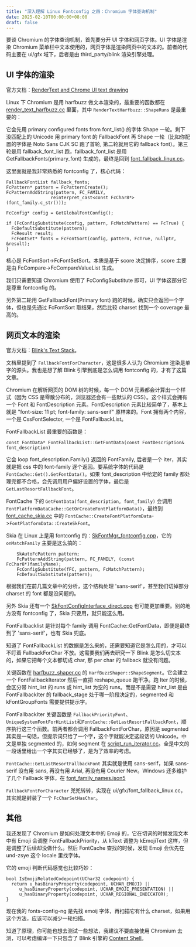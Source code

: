 ```yaml
---
title: "深入理解 Linux Fontconfig 之四：Chromium 字体查询机制"
date: 2025-02-10T00:00:00+08:00
draft: false
---
```


要谈 Chromium 的字体查询机制，首先要分开 UI 字体和网页字体。UI 字体是渲染 Chromium 菜单栏中文本使用的，网页字体是渲染网页中的文本的。前者的代码主要在 ui/gfx 域下，后者是由 third_party/blink 渲染引擎处理。

## UI 字体的渲染

官方文档：[RenderText and Chrome UI text drawing](https://www.chromium.org/developers/design-documents/rendertext/)

Linux 下 Chromium 是用 harfbuzz 做文本渲染的，最重要的函数都在 [render_text_harfbuzz.cc](https://source.chromium.org/chromium/chromium/src/+/main:ui/gfx/render_text_harfbuzz.cc) 里面，其中 `RenderTextHarfbuzz::ShapeRuns` 是最重要的：

它会先用 primary configured fonts from font_list() 的字体 Shape 一轮。剩下没匹配上的 Unicode 用 primary font 的 FallbackFont 再 Shape 一轮（比如你配置的字体是 Noto Sans CJK SC 跑了首轮, 第二轮就用它的 fallback font）。第三轮是用 fallback_font_list 跑，fallback_font_list 是用 GetFallbackFonts(primary_font) 生成的，最终是回到 [font_fallback_linux.cc](https://source.chromium.org/chromium/chromium/src/+/main:ui/gfx/font_fallback_linux.cc)。

这里面就是我非常熟悉的 fontconfig 了，核心代码：

    FallbackFontList fallback_fonts;
    FcPattern* pattern = FcPatternCreate();
    FcPatternAddString(pattern, FC_FAMILY,
                     reinterpret_cast<const FcChar8*>(font_family.c_str()));

    FcConfig* config = GetGlobalFontConfig();
    
    if (FcConfigSubstitute(config, pattern, FcMatchPattern) == FcTrue) {
      FcDefaultSubstitute(pattern);
      FcResult result;
      FcFontSet* fonts = FcFontSort(config, pattern, FcTrue, nullptr, &result);
    }
 
核心是 FcFontSort->FcFontSetSort。本质是基于 score 决定排序，score 主要是由 FcCompare->FcCompareValueList 生成。

我们只需要知道 Chromium 使用了 FcConfigSubstitute 即可，UI 字体这部分它是尊重 fontconfig 的。

另外第二轮用 GetFallbackFont(Primary font) 跑的时候，确实只会返回一个字体，但也是先通过 FcFontSort 取结果，然后比较 charset 找到一个 coverage 最高的。

## 网页文本的渲染

官方文档：[Blink's Text Stack](https://chromium.googlesource.com/chromium/src/+/HEAD/third_party/blink/renderer/platform/fonts/README.md)。

文档里提到了 `FallbackFontForCharacter`，这是很多人认为 Chromium 渲染是单字的源头。我也是想了解 Blink 引擎到底是怎么调用 fontconfig 的，才有了这篇文章。

Chromium 在解析网页的 DOM 树的时候，每一个 DOM 元素都会计算出一个样式（因为 CSS 是零散分布的，浏览器还会有一些默认的 CSS）。这个样式会拥有一个 Font 和 FontDescription 元素。FontDescription 元素比较简单了，基本上就是 "font-size: 11 pt; font-family: sans-serif" 原样来的。Font 拥有两个内容，一个是 CssFontSelector, 一个是 FontFallbackList。

FontFallbackList 最重要的函数是：

	const FontData* FontFallbackList::GetFontData(const FontDescription& font_description)

它会 loop font_description.Family() 返回的 FontFamily, 后者是一个 iter，其实就是把 css 中的 font-family 逐个返回。要系统字体的代码是 `FontCache::Get().GetFontData()`。如果 font_description 中给定的 family 都处理完都不合格，会先调用用户偏好设置的字体，最后是 `GetLastResortFallbackFont`。

FontCache 下的 `GetFontData(font_description, font_family)` 会调用 `FontPlatformDataCache::GetOrCreateFontPlatformData()`，最终到 [font_cache_skia.cc](https://source.chromium.org/chromium/chromium/src/+/main:third_party/blink/renderer/platform/fonts/skia/font_cache_skia.cc) 中的 `FontCache::CreateFontPlatformData`->`FontPlatformData::CreateSkFont`。

Skia 在 Linux 上是用 fontconfig  的：[SkFontMgr_fontconfig.cpp](https://source.chromium.org/chromium/chromium/src/+/main:third_party/skia/src/ports/SkFontMgr_fontconfig.cpp)，它的 `onMatchFamily` 主要是这么搞的：

        SkAutoFcPattern pattern;
        FcPatternAddString(pattern, FC_FAMILY, (const FcChar8*)familyName);
        FcConfigSubstitute(fFC, pattern, FcMatchPattern);
        FcDefaultSubstitute(pattern);
        
根据我们在前几篇文章中的分析，这个结构处理 'sans-serif'，甚至我们切掉部分 charset 的 font 都是没问题的。

另外 Skia 还有一个 [SkFontConfigInterface_direct.cpp](https://source.chromium.org/chromium/chromium/src/+/main:third_party/skia/src/ports/SkFontConfigInterface_direct.cpp) 也可能更加重要。别的地方没有 fontconfig 了，Skia 只要用，就只能这么用。

FontFallbacklist  是针对每个 family 调用 FontCache::GetFontData，即便是最终到了 'sans-serif'，也有 Skia 兜底。

知道了 FontFallbackList 的数据是怎么来的，还需要知道它是怎么用的，才可以不盯着 FallbackForChar 不放。这需要我们再去研究一下 Blink 是怎么切文本的，如果它把每个文本都切成 char, 那 per char 的 fallback 就没有问题。

关键函数在 [harfbuzz_shaper.cc](https://source.chromium.org/chromium/chromium/src/+/main:third_party/blink/renderer/platform/fonts/shaping/harfbuzz_shaper.cc) 的  `HarfBuzzShaper::ShapeSegment`。它会建立一个 FontFallbackIterator 然后一直把 reshape_queue 跑干净。跑 Iter 的时候，会区分带 hint_list 的 runs 或 hint_list 为空的 runs。而是不是需要 hint_list 是由 FontFallbackIter 的 fallback_stage 处于哪一阶段决定的，segmented 和 kFontGroupFonts 需要提供提示字。

FontFallbackIter 关键函数是  `FallbackPriorityFont`、`UniqueSystemFontForHintList`和`FontCache::GetLastResortFallbackFont`，顺序执行这三个函数。前两者都会调用 FallbackFontForChar，原因是 segmented 其实是一句话，但提示词只给了一个字，这个字就能决定这段话的 Unicode。中文是单独 segmented 的，如何 segment 在 [script_run_iterator.cc](https://source.chromium.org/chromium/chromium/src/+/main:third_party/blink/renderer/platform/fonts/script_run_iterator.cc)。全是中文的一段话里给出一个字其实已经够了，是为了效率的考虑。

`FontCache::GetLastResortFallbackFont` 其实就是使用 sans-serif，如果 sans-serif 没有用 sans, 再没有用 Arial, 再没有用 Courier New。Windows 还多维护了几个 Fallback 字体，在 [font_family_names.json5](https://source.chromium.org/chromium/chromium/src/+/main:third_party/blink/renderer/platform/fonts/font_family_names.json5)

`FallbackFontForCharacter` 兜兜转转，实现在 ui/gfx/font_fallback_linux.cc，其实就是封装了一个 `FcCharSetHasChar`。

## 其他

我还发现了 Chromium 是如何处理文本中的 Emoji 的，它在切词的时候发现文本中有 Emoji 会调整 FontFallbackPriority，从 kText 调整为 kEmojiText 这样，但是调整了后续却没做什么。然后 FontCache 查找的时候，发现 Emoji 会优先在 und-zsye 这个 locale 里找字体。

它的 emoji 判断代码感觉也比较巧妙：

    bool IsEmojiRelatedCodepoint(UChar32 codepoint) {
      return u_hasBinaryProperty(codepoint, UCHAR_EMOJI) ||
         u_hasBinaryProperty(codepoint, UCHAR_EMOJI_PRESENTATION) ||
         u_hasBinaryProperty(codepoint, UCHAR_REGIONAL_INDICATOR);
    }

现在我的 fonts-config-ng 是先找 emoij 字体，再扫描它有什么 charset，如果用这个方法，应该可以减少一轮扫描。

知道了原理，你可能也想去测试一些想法，我建议不要直接使用 Chromium 去测，可以考虑编译一下只包含了 Blink 引擎的 [Content Shell](https://www.chromium.org/blink/getting-started-with-blink-debugging/)。






